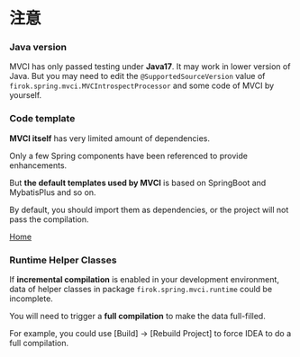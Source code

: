 # 注意

### Java version

MVCI has only passed testing under **Java17**.
It may work in lower version of Java.
But you may need to edit
the `@SupportedSourceVersion` value
of `firok.spring.mvci.MVCIntrospectProcessor`
and some code of MVCI by yourself.

### Code template

**MVCI itself** has very limited amount of dependencies.

Only a few Spring components have been referenced
to provide enhancements.

But **the default templates used by MVCI**
is based on SpringBoot and MybatisPlus and so on.

By default, you should import them as dependencies,
or the project will not pass the compilation.

[Home](home-en.md)

### Runtime Helper Classes

If **incremental compilation** is enabled in your development environment,
data of helper classes in package `firok.spring.mvci.runtime` could be incomplete.

You will need to trigger a **full compilation** to make the data full-filled.

For example, you could use [Build] -> [Rebuild Project] to force IDEA to do a full compilation. 
